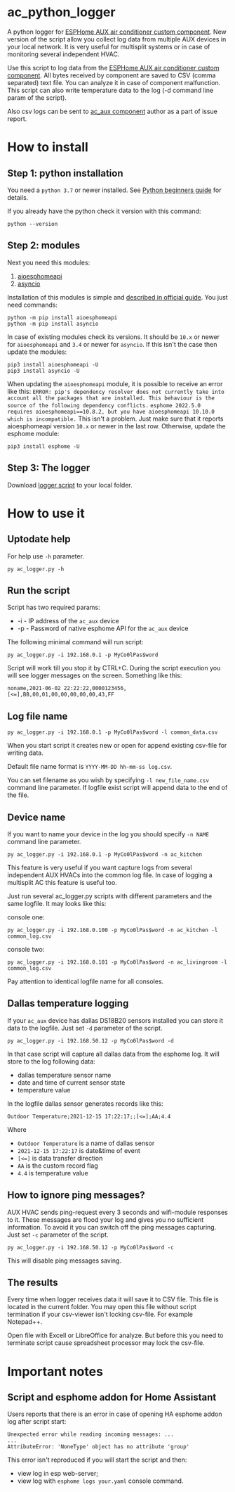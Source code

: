 # ac_python_logger #
A python logger for [ESPHome AUX air conditioner custom component](https://github.com/GrKoR/esphome_aux_ac_component).
New version of the script allow you collect log data from multiple AUX devices in your local network. It is very useful for multisplit systems or in case of monitoring several independent HVAC.

Use this script to log data from the [ESPHome AUX air conditioner custom component](https://github.com/GrKoR/esphome_aux_ac_component).
All bytes received by component are saved to CSV (comma separated) text file. You can analyze it in case of component malfunction.
This script can also write temperature data to the log (-d command line param of the script). 

Also csv logs can be sent to [ac_aux component](https://github.com/GrKoR/esphome_aux_ac_component) author as a part of issue report.

# How to install #

## Step 1: python installation ##
You need a `python 3.7` or newer installed. See [Python beginners guide](https://wiki.python.org/moin/BeginnersGuide) for details.

If you already have the python check it version with this command:
```
python --version
```

## Step 2: modules ##
Next you need this modules:
1. [aioesphomeapi](https://github.com/esphome/aioesphomeapi)
2. [asyncio](https://docs.python.org/3/library/asyncio.html)

Installation of this modules is simple and [described in official guide](https://docs.python.org/3/installing/index.html). You just need commands:
```
python -m pip install aioesphomeapi
python -m pip install asyncio
```

In case of existing modules check its versions. It should be `10.x` or newer for `aioesphomeapi` and `3.4` or newer for `asyncio`. If this isn't the case then update the modules:
```
pip3 install aioesphomeapi -U
pip3 install asyncio -U
```

When updating the `aioesphomeapi` module, it is possible to receive an error like this:
`ERROR: pip's dependency resolver does not currently take into account all the packages that are installed. This behaviour is the source of the following dependency conflicts.`
`esphome 2022.5.0 requires aioesphomeapi==10.8.2, but you have aioesphomeapi 10.10.0 which is incompatible.`
This isn't a problem. Just make sure that it reports aioesphomeapi version `10.x` or newer in the last row. Otherwise, update the esphome module:
```
pip3 install esphome -U
```

## Step 3: The logger ##
Download [logger script](https://raw.githubusercontent.com/GrKoR/ac_python_logger/main/ac_logger.py) to your local folder.

# How to use it #
## Uptodate help ##
For help use `-h` parameter. 
```
py ac_logger.py -h
```

## Run the script ##
Script has two required params:
- -i - IP address of the `ac_aux` device
- -p - Password of native esphome API for the `ac_aux` device 

The following minimal command will run script:
```
py ac_logger.py -i 192.168.0.1 -p MyCo0lPas$word
```

Script will work till you stop it by CTRL+C.
During the script execution you will see logger messages on the screen. Something like this:
```
noname,2021-06-02 22:22:22,0000123456,[<=],BB,00,01,00,00,00,00,00,43,FF
```

## Log file name ##
```
py ac_logger.py -i 192.168.0.1 -p MyCo0lPas$word -l common_data.csv
```
When you start script it creates new or open for append existing csv-file for writing data.

Default file name format is `YYYY-MM-DD hh-mm-ss log.csv`.

You can set filename as you wish by specifying `-l new_file_name.csv` command line parameter. If logfile exist script will append data to the end of the file.

## Device name ##
If you want to name your device in the log you should specify `-n NAME` command line parameter.
```
py ac_logger.py -i 192.168.0.1 -p MyCo0lPas$word -n ac_kitchen
```

This feature is very useful if you want capture logs from several independent AUX HVACs into the common log file. In case of logging a multisplit AC this feature is useful too.

Just run several ac_logger.py scripts with different parameters and the same logfile. It may looks like this:

console one:
```
py ac_logger.py -i 192.168.0.100 -p MyCo0lPas$word -n ac_kitchen -l common_log.csv
```

console two:
```
py ac_logger.py -i 192.168.0.101 -p MyCo0lPas$word -n ac_livingroom -l common_log.csv
```

Pay attention to identical logfile name for all consoles.


## Dallas temperature logging ##
If your `ac_aux` device has dallas DS18B20 sensors installed you can store it data to the logfile. Just set `-d` parameter of the script.
```
py ac_logger.py -i 192.168.50.12 -p MyCo0lPas$word -d
```

In that case script will capture all dallas data from the esphome log. It will store to the log following data:
- dallas temperature sensor name
- date and time of current sensor state
- temperature value

In the logfile dallas sensor generates records like this:
```
Outdoor Temperature;2021-12-15 17:22:17;;[<=];AA;4.4
```
Where
- `Outdoor Temperature` is a name of dallas sensor
- `2021-12-15 17:22:17` is date&time of event
- `[<=]` is data transfer direction
- `AA` is the custom record flag
- `4.4` is temperature value

## How to ignore ping messages? ##
AUX HVAC sends ping-request every 3 seconds and wifi-module responses to it. These messages are flood your log and gives you no sufficient information. To avoid it you can switch off the ping messages capturing.  
Just set `-с` parameter of the script.
```
py ac_logger.py -i 192.168.50.12 -p MyCo0lPas$word -с
```

This will disable ping messages saving.


## The results ##
Every time when logger receives data it will save it to CSV file. This file is located in the current folder.
You may open this file without script termination if your csv-viewer isn't locking csv-file. For example Notepad++.

Open file with Excell or LibreOffice for analyze. But before this you need to terminate script cause spreadsheet processor may lock the csv-file.

# Important notes #
## Script and esphome addon for Home Assistant ##
Users reports that there is an error in case of opening HA esphome addon log after script start:
```
Unexpected error while reading incoming messages: ...
...
AttributeError: 'NoneType' object has no attribute 'group'
```

This error isn't reproduced if you will start the script and then:
- view log in esp web-server;
- view log with `esphome logs your.yaml` console command. 
